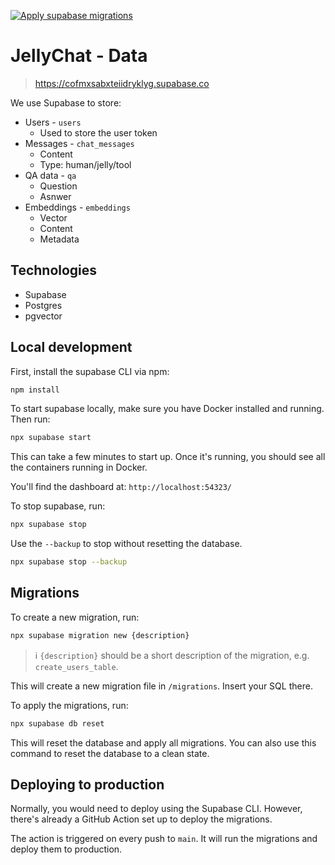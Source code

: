 [![Apply supabase migrations](https://github.com/0ptim/JellyChat/actions/workflows/supabase.yml/badge.svg)](https://github.com/0ptim/JellyChat/actions/workflows/supabase.yml)

# JellyChat - Data

> https://cofmxsabxteiidryklyg.supabase.co

We use Supabase to store:

- Users - `users`
  - Used to store the user token
- Messages - `chat_messages`
  - Content
  - Type: human/jelly/tool
- QA data - `qa`
  - Question
  - Asnwer
- Embeddings - `embeddings`
  - Vector
  - Content
  - Metadata

## Technologies

- Supabase
- Postgres
- pgvector

## Local development

First, install the supabase CLI via npm:

```bash
npm install
```

To start supabase locally, make sure you have Docker installed and running. Then run:

```bash
npx supabase start
```

This can take a few minutes to start up. Once it's running, you should see all the containers running in Docker.

You'll find the dashboard at: `http://localhost:54323/`

To stop supabase, run:

```bash
npx supabase stop
```

Use the `--backup` to stop without resetting the database.

```bash
npx supabase stop --backup
```

## Migrations

To create a new migration, run:

```bash
npx supabase migration new {description}
```

> ℹ `{description}` should be a short description of the migration, e.g. `create_users_table`.

This will create a new migration file in `/migrations`. Insert your SQL there.

To apply the migrations, run:

```bash
npx supabase db reset
```

This will reset the database and apply all migrations. You can also use this command to reset the database to a clean state.

## Deploying to production

Normally, you would need to deploy using the Supabase CLI. However, there's already a GitHub Action set up to deploy the migrations.

The action is triggered on every push to `main`. It will run the migrations and deploy them to production.
